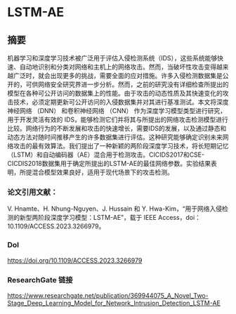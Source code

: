 # LSTM-AE

## 摘要
机器学习和深度学习技术被广泛用于评估入侵检测系统（IDS），这些系统能够快速、自动地识别和分类对网络和主机上的网络攻击。然而，当破坏性攻击变得越来越广泛时，就会出现更多的挑战，需要全面的应对措施。许多入侵检测数据集是公开的，可供网络安全研究界进一步分析。然而，之前的研究没有详细检查所提出的模型在各种可公开访问的数据集上的性能。由于攻击的动态性质及其快速变化的攻击技术，必须定期更新可公开访问的入侵数据集并对其进行基准测试。本文将深度神经网络 （DNN） 和卷积神经网络 （CNN） 作为深度学习模型类型进行研究，用于开发灵活有效的 IDS，能够检测它们并将其与所提出的网络攻击检测模型进行比较。网络行为的不断发展和攻击的快速增长，需要IDS的发展，以及通过静态和动态方法对随时间推移产生的许多数据集进行评估。这种研究能够确定识别未来网络攻击的最有效算法。我们提出了一种新颖的两阶段深度学习技术，将长短期记忆（LSTM）和自动编码器（AE）混合用于检测攻击。CICIDS2017和CSE-CICDIS2018数据集用于确定所提出的LSTM-AE的最佳网络参数。实验结果表明，所提混合模型效果良好，适用于现代场景下的攻击检测。

### 论文引用文献：
V. Hnamte、H. Nhung-Nguyen、J. Hussain 和 Y. Hwa-Kim，“用于网络入侵检测的新型两阶段深度学习模型：LSTM-AE”，载于 IEEE Access，doi：10.1109/ACCESS.2023.3266979。

### DoI
https://doi.org/10.1109/ACCESS.2023.3266979

### ResearchGate 链接
https://www.researchgate.net/publication/369944075_A_Novel_Two-Stage_Deep_Learning_Model_for_Network_Intrusion_Detection_LSTM-AE
